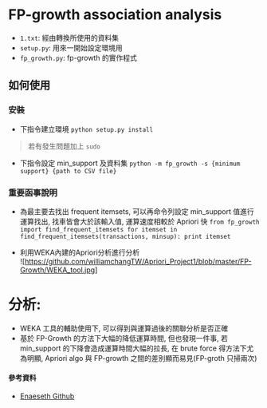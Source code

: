 # FP-growth association analysis
- `1.txt`: 經由轉換所使用的資料集
- `setup.py`: 用來一開始設定環境用
- `fp_growth.py`: fp-growth 的實作程式

## 如何使用
### 安裝
- 下指令建立環境
`python setup.py install`
>若有發生問題加上 `sudo`
- 下指令設定 min_support 及資料集
`python -m fp_growth -s {minimum support} {path to CSV file}`
### 重要函事說明
- 為最主要去找出 frequent itemsets, 可以再命令列設定 min_support 值進行運算找出, 找車皆會大於該輸入值, 運算速度相較於 Apriori 快
`from fp_growth import find_frequent_itemsets
for itemset in find_frequent_itemsets(transactions, minsup):
    print itemset`

- 利用WEKA內建的Apriori分析進行分析  
![https://github.com/williamchangTW/Apriori_Project1/blob/master/FP-Growth/WEKA_tool.jpg]

# 分析:  
- WEKA 工具的輔助使用下, 可以得到與運算過後的關聯分析是否正確
- 基於 FP-Growth 的方法下大幅的降低運算時間, 但也發現一件事, 若 min_support 的下降會造成運算時間大幅的拉長, 在 brute force 得方法下尤為明顯, Apriori algo 與 FP-growth 之間的差別顯而易見(FP-groth 只掃兩次)

#### 參考資料
- [Enaeseth Github](http://github.com/enaeseth/)

